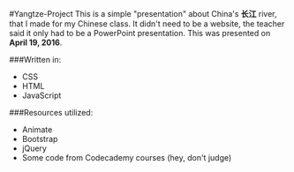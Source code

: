#Yangtze-Project
This is a simple "presentation" about China's **长江** river, that I made for my Chinese class. It didn't need to be
a website, the teacher said it only had to be a PowerPoint presentation. This was presented on **April 19, 2016**.

###Written in:
- CSS
- HTML
- JavaScript

###Resources utilized:
- Animate
- Bootstrap
- jQuery
- Some code from Codecademy courses (hey, don't judge)
